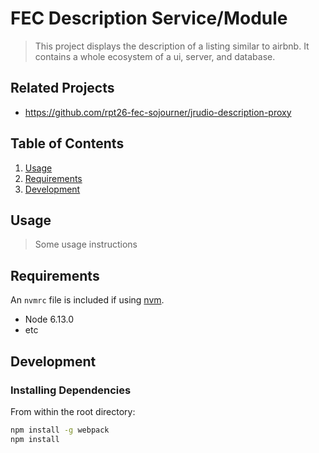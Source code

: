 # FEC Description Service/Module

> This project displays the description of a listing similar to airbnb. It contains a whole ecosystem of a ui, server, and database.

## Related Projects

  - https://github.com/rpt26-fec-sojourner/jrudio-description-proxy

## Table of Contents

1. [Usage](#Usage)
1. [Requirements](#requirements)
1. [Development](#development)

## Usage

> Some usage instructions

## Requirements

An `nvmrc` file is included if using [nvm](https://github.com/creationix/nvm).

- Node 6.13.0
- etc

## Development

### Installing Dependencies

From within the root directory:

```sh
npm install -g webpack
npm install
```

